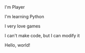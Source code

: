 I'm Player

I'm learning Python

I very love games

I can't make code, but I can modify it

Hello, world!
